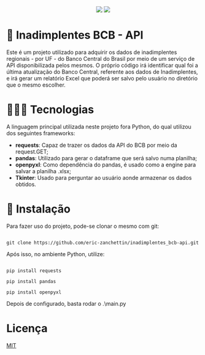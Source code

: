 <div align="center">
  <img src="https://img.shields.io/github/languages/top/eric-zanchettin/inadimplentes_bcb-api" />
  <img src="https://img.shields.io/github/license/eric-zanchettin/inadimplentes_bcb-api" />
</div>

<h1>🎲 Inadimplentes BCB - API</h1>
<p>Este é um projeto utilizado para adquirir os dados de inadimplentes regionais - por UF - do Banco Central do Brasil 
por meio de um serviço de API disponibilizada pelos mesmos. O próprio código irá identificar qual foi a última atualização 
do Banco Central, referente aos dados de Inadimplentes, e irá gerar um relatório Excel que poderá ser salvo pelo usuário 
no diretório que o mesmo escolher.</p>

<h1>👨🏼‍💻 Tecnologias</h1>
<p>A linguagem principal utilizada neste projeto fora Python, do qual utilizou dos seguintes frameworks:</p>
<ul>
  <li><b>requests</b>: Capaz de trazer os dados da API do BCB por meio da request.GET;</li>
  <li><b>pandas</b>: Utilizado para gerar o dataframe que será salvo numa planilha;</li>
  <li><b>openpyxl</b>: Como dependência do pandas, é usado como a engine para salvar a planilha .xlsx;</li>
  <li><b>Tkinter</b>: Usado para perguntar ao usuário aonde armazenar os dados obtidos.</li>
</ul>

<h1>🚀 Instalação</h1>
<p>Para fazer uso do projeto, pode-se clonar o mesmo com git:</p>
<code>
git clone https://github.com/eric-zanchettin/inadimplentes_bcb-api.git
</code>
<p>Após isso, no ambiente Python, utilize:</p>
<code>
pip install requests
</code>
<code>
pip install pandas
</code>
<code>
pip install openpyxl
</code>
<p>Depois de configurado, basta rodar o .\main.py</p>
<h1>Licença</h1>
<a href="https://choosealicense.com/licenses/mit/">MIT</a>
